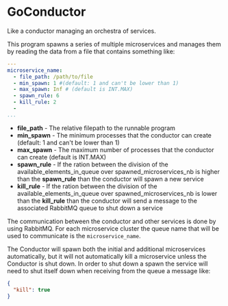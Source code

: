 # GoConductor
Like a conductor managing an orchestra of services. 

This program spawns a series of multiple microservices and manages them
by reading the data from a file that contains something like:
```yaml
---
microservice_name:
  - file_path: /path/to/file
  - min_spawn: 1 #(default: 1 and can't be lower than 1)
  - max_spawn: Inf # (default is INT.MAX)
  - spawn_rule: 6 
  - kill_rule: 2  
  - 
...
```
- **file_path** - The relative filepath to the runnable program
- **min_spawn** - The minimum processes that the conductor can create (default: 1 and can't be lower than 1)
- **max_spawn** - The maximum number of processes that the conductor can create (default is INT.MAX)
- **spawn_rule** - If the ration between the division of the available_elements_in_queue over spawned_microservices_nb is higher than the **spawn_rule** than the conductor will spawn a new service
- **kill_rule** - If the ration between the division of the available_elements_in_queue over spawned_microservices_nb is lower than the **kill_rule** than the conductor will send a message to the associated RabbitMQ queue to shut down a service

The communication between the conductor and other services is done by using RabbitMQ. For each microservice cluster the queue name that will be used to communicate is the `microservice_name`.

The Conductor will spawn both the initial and additional microservices automatically, but it will not automatically kill a microservice unless the Conductor is shut down.
In order to shut down a spawn the service will need to shut itself down when receiving from the queue a message like:
```json
{
  "kill": true
}
```
